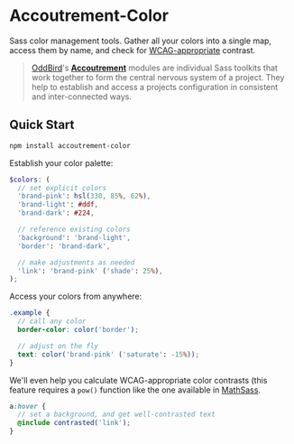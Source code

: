 Accoutrement-Color
==================

Sass color management tools.
Gather all your colors into a single map,
access them by name,
and check for [WCAG-appropriate][wcag] contrast.

> [OddBird][oddbird]'s **[Accoutrement][accoutrement]** modules
  are individual Sass toolkits
  that work together to form
  the central nervous system of a project.
  They help to establish and access a projects configuration
  in consistent and inter-connected ways.

[oddbird]: http://oddbird.net/
[accoutrement]: http://oddbird.net/accoutrement/
[wcag]: http://www.w3.org/TR/2008/REC-WCAG20-20081211/#contrast-ratiodef


Quick Start
-----------

```bash
npm install accoutrement-color
```

Establish your color palette:

```scss
$colors: (
  // set explicit colors
  'brand-pink': hsl(330, 85%, 62%),
  'brand-light': #ddf,
  'brand-dark': #224,

  // reference existing colors
  'background': 'brand-light',
  'border': 'brand-dark',

  // make adjustments as needed
  'link': 'brand-pink' ('shade': 25%),
);
```

Access your colors from anywhere:

```scss
.example {
  // call any color
  border-color: color('border');

  // adjust on the fly
  text: color('brand-pink' ('saturate': -15%));
}
```

We'll even help you calculate WCAG-appropriate color contrasts
(this feature requires a `pow()` function
like the one available in [MathSass][mathsass].

```scss
a:hover {
  // set a background, and get well-contrasted text
  @include contrasted('link');
}
```

[mathsass]: https://github.com/terkel/mathsass

